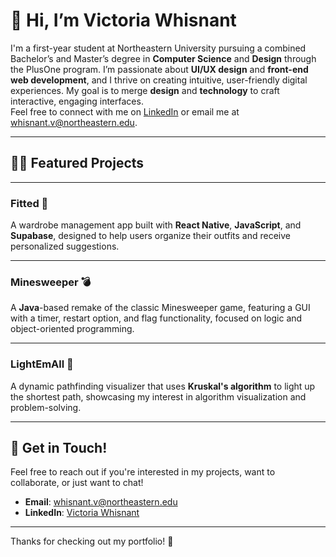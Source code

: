 # 🍪 Hi, I’m Victoria Whisnant

I'm a first-year student at Northeastern University pursuing a combined Bachelor’s and Master’s degree in **Computer Science** and **Design** through the PlusOne program. I’m passionate about **UI/UX design** and **front-end web development**, and I thrive on creating intuitive, user-friendly digital experiences. My goal is to merge **design** and **technology** to craft interactive, engaging interfaces.  
Feel free to connect with me on [LinkedIn](https://www.linkedin.com/in/victoria-whisnant-4845702b2/) or email me at [whisnant.v@northeastern.edu](mailto:whisnant.v@northeastern.edu).

---

## 👩‍💻 **Featured Projects**

---

### **Fitted 👔**  
A wardrobe management app built with **React Native**, **JavaScript**, and **Supabase**, designed to help users organize their outfits and receive personalized suggestions.  

---

### **Minesweeper 💣**  
A **Java**-based remake of the classic Minesweeper game, featuring a GUI with a timer, restart option, and flag functionality, focused on logic and object-oriented programming.  

---

### **LightEmAll 🔦**  
A dynamic pathfinding visualizer that uses **Kruskal's algorithm** to light up the shortest path, showcasing my interest in algorithm visualization and problem-solving.  

---

## 🛬 **Get in Touch!**

Feel free to reach out if you're interested in my projects, want to collaborate, or just want to chat!  
- **Email**: [whisnant.v@northeastern.edu](mailto:whisnant.v@northeastern.edu)  
- **LinkedIn**: [Victoria Whisnant](https://www.linkedin.com/in/victoria-whisnant-4845702b2/)

---

Thanks for checking out my portfolio! 🙌
